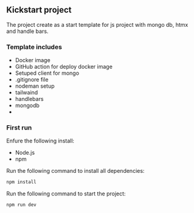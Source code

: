 ## Kickstart project

The project create as a start template for js project with mongo db, htmx and handle bars.

### Template includes

- Docker image
- GitHub action for deploy docker image
- Setuped client for mongo
- .gitignore file
- nodeman setup
- tailwaind
- handlebars
- mongodb
- 

### First run

Enfure the following install:
- Node.js
- npm

Run the following command to install all dependencies:
```sh
npm install
```

Run the following command to start the project:
```sh
npm run dev
```
